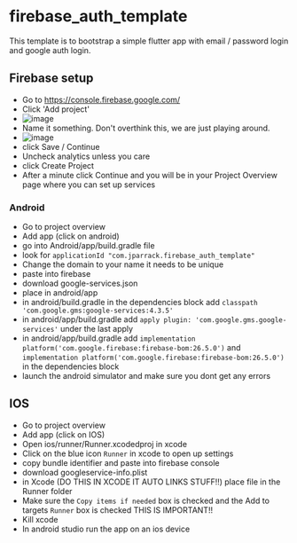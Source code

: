 # firebase_auth_template

This template is to bootstrap a simple flutter app with email / password login and google auth login.

## Firebase setup

- Go to https://console.firebase.google.com/
- Click 'Add project' 
- ![image](https://user-images.githubusercontent.com/448399/110998649-20be6080-834d-11eb-9f7b-32a512aab599.png)
- Name it something. Don't overthink this, we are just playing around.
- ![image](https://user-images.githubusercontent.com/448399/110998978-ab9f5b00-834d-11eb-97eb-7e138cfca0f4.png)
- click Save / Continue
- Uncheck analytics unless you care
- click Create Project
- After a minute click Continue and you will be in your Project Overview page where you can set up services

### Android
- Go to project overview 
- Add app (click on android) 
- go into Android/app/build.gradle file
- look for `applicationId "com.jparrack.firebase_auth_template"`  
- Change the domain to your name it needs to be unique 
- paste into firebase
- download google-services.json
- place in android/app
- in android/build.gradle in the dependencies block add `classpath 'com.google.gms:google-services:4.3.5'` 
- in android/app/build.gradle add `apply plugin: 'com.google.gms.google-services'` under the last apply
- in android/app/build.gradle add `implementation platform('com.google.firebase:firebase-bom:26.5.0')` and `implementation platform('com.google.firebase:firebase-bom:26.5.0')` in the dependencies block
- launch the android simulator and make sure you dont get any errors 

## IOS 
- Go to project overview 
- Add app (click on IOS) 
- Open ios/runner/Runner.xcodedproj in xcode
- Click on the blue icon `Runner` in xcode to open up settings 
- copy bundle identifier and paste into firebase console
- download googleservice-info.plist
- in Xcode (DO THIS IN XCODE IT AUTO LINKS STUFF!!) place file in the Runner folder
- Make sure the `Copy items if needed` box is checked and the Add to targets `Runner` box is checked THIS IS IMPORTANT!!
- Kill xcode
- In android studio run the app on an ios device 
